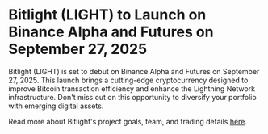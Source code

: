 # Bitlight (LIGHT) to Launch on Binance Alpha and Futures on September 27, 2025

Bitlight (LIGHT) is set to debut on Binance Alpha and Futures on September 27, 2025. This launch brings a cutting-edge cryptocurrency designed to improve Bitcoin transaction efficiency and enhance the Lightning Network infrastructure. Don't miss out on this opportunity to diversify your portfolio with emerging digital assets.

Read more about Bitlight's project goals, team, and trading details [here](https://chain-base.xyz/bitlight-light-to-launch-on-binance-alpha-and-futures-on-september-27-2025).